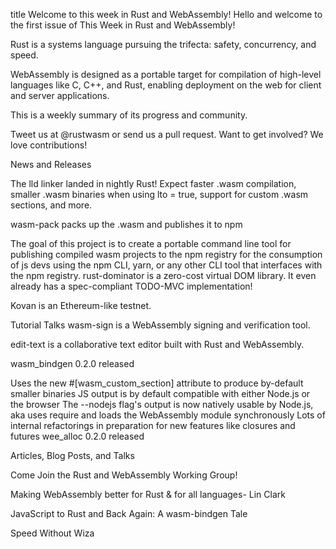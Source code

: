 title
Welcome to this week in Rust and WebAssembly!
Hello and welcome to the first issue of This Week in Rust and WebAssembly!

Rust is a systems language pursuing the trifecta: safety, concurrency, and speed.

WebAssembly is designed as a portable target for compilation of high-level languages like C, C++, and Rust, enabling deployment on the web for client and server applications.

This is a weekly summary of its progress and community.

Tweet us at @rustwasm or send us a pull request. Want to get involved? We love contributions!

News and Releases

The lld linker landed in nightly Rust! Expect faster .wasm compilation, smaller .wasm binaries when using lto = true, support for custom .wasm sections, and more.

wasm-pack packs up the .wasm and publishes it to npm

The goal of this project is to create a portable command line tool for publishing compiled wasm projects to the npm registry for the consumption of js devs using the npm CLI, yarn, or any other CLI tool that interfaces with the npm registry.
rust-dominator is a zero-cost virtual DOM library. It even already has a spec-compliant TODO-MVC implementation!

Kovan is an Ethereum-like testnet.

Tutorial
Talks
wasm-sign is a WebAssembly signing and verification tool.

edit-text is a collaborative text editor built with Rust and WebAssembly.

wasm_bindgen 0.2.0 released

Uses the new #[wasm_custom_section] attribute to produce by-default smaller binaries
JS output is by default compatible with either Node.js or the browser
The --nodejs flag's output is now natively usable by Node.js, aka uses require and loads the WebAssembly module synchronously
Lots of internal refactorings in preparation for new features like closures and futures
wee_alloc 0.2.0 released

Articles, Blog Posts, and Talks

Come Join the Rust and WebAssembly Working Group!

Making WebAssembly better for Rust & for all languages- Lin Clark

JavaScript to Rust and Back Again: A wasm-bindgen Tale

Speed Without Wiza
